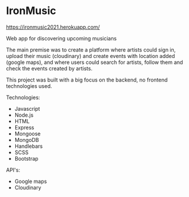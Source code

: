 # IronMusic

https://ironmusic2021.herokuapp.com/

Web app for discovering upcoming musicians

The main premise was to create a platform where artists could sign in, upload their music (cloudinary) and create events with location added (google maps), and where users could search for artists, follow them and check the events created by artists.

This project was built with a big focus on the backend, no frontend technologies used.

Technologies: 
 - Javascript
 - Node.js
 - HTML
 - Express
 - Mongoose
 - MongoDB
 - Handlebars
 - SCSS
 - Bootstrap
 
API's:
 - Google maps
 - Cloudinary
